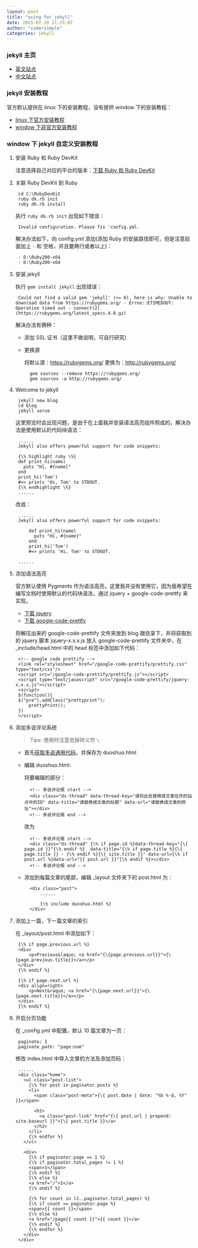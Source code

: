 ```yaml
---
layout: post
title: "using for jekyll"
date: 2015-07-19 21:25:07
author: "codersimple"
categories: jekyll
---
```


### jekyll 主页 ###

+ [英文站点](http://jekyllrb.com/)
+ [中文站点](http://jekyllcn.com/)

### jekyll 安装教程 ###

官方默认提供在 linux 下的安装教程，没有提供 window 下的安装教程：

+ [linux 下官方安装教程](http://jekyllrb.com/docs/installation/)
+ [window 下非官方安装教程](http://jekyll-windows.juthilo.com/)

### window 下 jekyll 自定义安装教程 ###

1. 安装 Ruby 和 Ruby DevKit

	注意选择自己对应的平台的版本：[下载 Ruby 和 Ruby DevKit](http://rubyinstaller.org/downloads/)

2. 关联 Ruby DevKit 到 Ruby

		cd C:\RubyDevKit
		ruby dk.rb init
		ruby dk.rb install

	执行 `ruby dk.rb init` 出现如下错误：

		Invalid configuration. Please fix 'config.yml.

	解决办法如下，向 config.yml 添加(添加 Ruby 的安装路径即可，但是注意前面加上 `-` 和 空格，并且要两行或者以上)：

		- D:\Ruby200-x64
		- D:\Ruby200-x64

3. 安装 jekyll

	执行 `gem install jekyll` 出现错误：

		Could not find a valid gem 'jekyll' (>= 0), here is why: Unable to download data from https://rubygems.org/ - Errno::ETIMEDOUT: Operation timed out - connect(2) (https://rubygems.org/latest_specs.4.8.gz)

	解决办法有俩种：

	+ 添加 SSL 证书（这里不做说明，可自行研究）
	+ 更换源

		将默认源：https://rubygems.org/ 更换为：http://rubygems.org/

			gem sources --remove https://rubygems.org/
			gem sources -a http://rubygems.org/

4. Welcome to jekyll

		jekyll new blog
		cd blog
		jekyll serve

	这里预览时会出现问题，是由于在上面我并安装语法高亮组件照成的，解决办法是使用默认的代码块语法：

		......
		Jekyll also offers powerful support for code snippets:

		{\% highlight ruby \%}
		def print_hi(name)
		  puts "Hi, #{name}"
		end
		print_hi('Tom')
		#=> prints 'Hi, Tom' to STDOUT.
		{\% endhighlight \%}
		......

	改成：

		......
		Jekyll also offers powerful support for code snippets:

			def print_hi(name)
			  puts "Hi, #{name}"
			end
			print_hi('Tom')
			#=> prints 'Hi, Tom' to STDOUT.

		......

5. 添加语法高亮

	官方默认使用 Pygments 作为语法高亮，这里我并没有使用它，因为我希望在编写文档时使用默认的代码块语法，通过 jquery + google-code-prettfy 来实现。

	+ [下载 jquery](http://jquery.com/)
	+ [下载 google-code-prettfy](https://code.google.com/p/google-code-prettify/downloads/list)

	将解压出来的 google-code-prettify 文件夹放到 blog 跟目录下，并将获取到的 jquery 脚本 jquery-x.x.x.js 放入 google-code-prettify 文件夹中，在 _include/head.html 中的 head 标签中添加如下代码：

		<!-- google code prettify -->
		<link rel="stylesheet" href="/google-code-prettify/prettify.css" type="text/css"/>
		<script src="/google-code-prettify/prettify.js"></script>
		<script type="text/javascript" src="/google-code-prettify/jquery-x.x.x.js"></script>
		<script>
		$(function(){
		$("pre").addClass("prettyprint");
			prettyPrint();
		})
		</script>

6. 添加多说评论系统

	>Tips: 使用时注意去掉转义符 `\`

	+ 首先[获取多说通用代码](http://duoshuo.com/create-site/)，并保存为 duoshuo.html
	+ 编辑 duoshuo.html:

		将要编辑的部分：

			<!-- 多说评论框 start -->
			<div class="ds-thread" data-thread-key="请将此处替换成文章在你的站点中的ID" data-title="请替换成文章的标题" data-url="请替换成文章的网址"></div>
			<!-- 多说评论框 end -->

		改为

			<!-- 多说评论框 start -->
			<div class="ds-thread" {\% if page.id %}data-thread-key="{\{ page.id }}"{\% endif %}  data-title="{\% if page.title %}{\{ page.title }} - {\% endif %}{\{ site.title }}" data-url={\% if post.url %}data-url="{{ post.url }}"{\% endif %}></div>
			<!-- 多说评论框 end -->

	+ 添加到每篇文章的尾部，编辑 _layout 文件夹下的 post.html 为：

			<div class="post">
				......

				{\% include duoshuo.html %}
			</div>

7. 添加上一篇，下一篇文章的索引

	在 _layout/post.html 中添加如下：


		{\% if page.previous.url %}
		<div> 
			<p>Previous&laquo; <a href="{\{page.previous.url}}">{\{page.previous.title}}</a></p>
		</div>
		{\% endif %} 

		{\% if page.next.url %} 
		<div align=right>
			<p>Next&raquo; <a href="{\{page.next.url}}">{\{page.next.title}}</a></p> 
		</div> 
		{\% endif %}

8. 开启分页功能

	在 _config.yml 中配置，默认 10 篇文章为一页：

		paginate: 1
		paginate_path: "page:num"

	修改 index.html 中导入文章的方法及添加页码：

		......
		<div class="home">
		  <ul class="post-list">
		    {\% for post in paginator.posts %}
		    <li>
		      <span class="post-meta">{\{ post.date | date: "%b %-d, %Y" }}</span>

		      <h2>
		        <a class="post-link" href="{\{ post.url | prepend: site.baseurl }}">{\{ post.title }}</a>
		      </h2>
		    </li>
		    {\% endfor %}
		  </ul>

		  <div>
		    {\% if paginator.page == 1 %}
		    {\% if paginator.total_pages != 1 %}
		    <span>1</span>
		    {\% endif %}
		    {\% else %}
		    <a href="/">1</a>
		    {\% endif %}

		    {\% for count in (2..paginator.total_pages) %}
		    {\% if count == paginator.page %}
		    <span>{{ count }}</span>
		    {\% else %}
		    <a href="/page{{ count }}">{{ count }}</a>
		    {\% endif %}
		    {\% endfor %}
		  </div>
		</div>